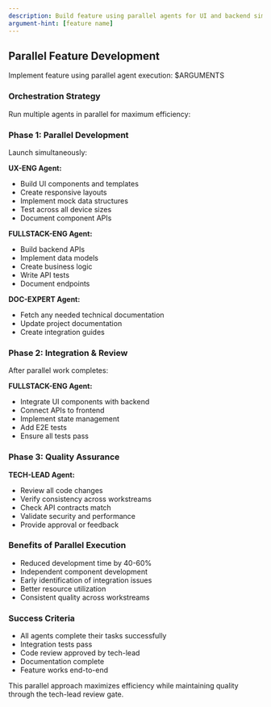 ```yaml
---
description: Build feature using parallel agents for UI and backend simultaneously
argument-hint: [feature name]
---
```


## Parallel Feature Development

Implement feature using parallel agent execution: $ARGUMENTS

### Orchestration Strategy

Run multiple agents in parallel for maximum efficiency:

### Phase 1: Parallel Development
Launch simultaneously:

**UX-ENG Agent:**
- Build UI components and templates
- Create responsive layouts
- Implement mock data structures
- Test across all device sizes
- Document component APIs

**FULLSTACK-ENG Agent:**  
- Build backend APIs
- Implement data models
- Create business logic
- Write API tests
- Document endpoints

**DOC-EXPERT Agent:**
- Fetch any needed technical documentation
- Update project documentation
- Create integration guides

### Phase 2: Integration & Review
After parallel work completes:

**FULLSTACK-ENG Agent:**
- Integrate UI components with backend
- Connect APIs to frontend
- Implement state management
- Add E2E tests
- Ensure all tests pass

### Phase 3: Quality Assurance
**TECH-LEAD Agent:**
- Review all code changes
- Verify consistency across workstreams
- Check API contracts match
- Validate security and performance
- Provide approval or feedback

### Benefits of Parallel Execution
- Reduced development time by 40-60%
- Independent component development
- Early identification of integration issues
- Better resource utilization
- Consistent quality across workstreams

### Success Criteria
- All agents complete their tasks successfully
- Integration tests pass
- Code review approved by tech-lead
- Documentation complete
- Feature works end-to-end

This parallel approach maximizes efficiency while maintaining quality through the tech-lead review gate.